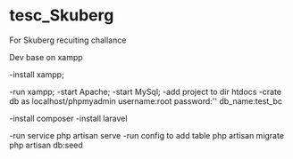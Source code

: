 # tesc_Skuberg
For Skuberg  recuiting challance

Dev base on xampp

-install xampp;

-run xampp;
-start Apache;
-start MySql;
-add project to dir htdocs
-crate db as localhost/phpmyadmin
 username:root
 password:''
 db_name:test_bc
 
-install composer
-install laravel

-run service 
 php artisan serve
-run config to add table
 php artisan migrate
 php artisan db:seed
